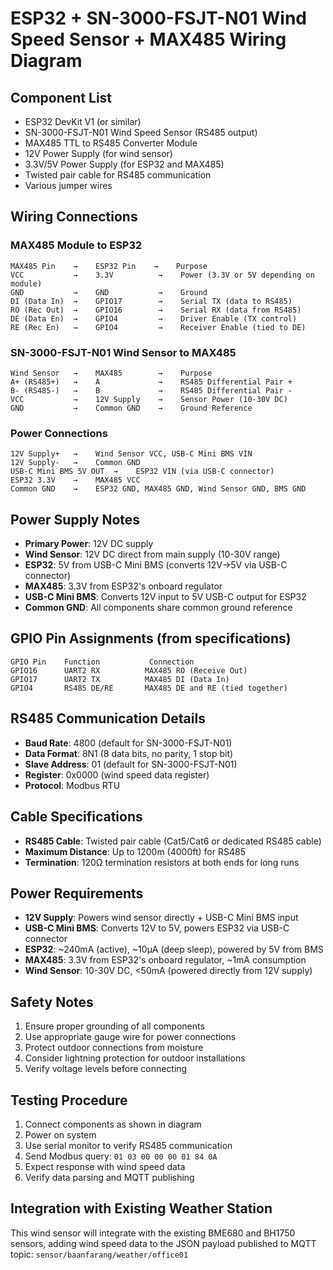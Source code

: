 # ESP32 + SN-3000-FSJT-N01 Wind Speed Sensor + MAX485 Wiring Diagram

## Component List
- ESP32 DevKit V1 (or similar)
- SN-3000-FSJT-N01 Wind Speed Sensor (RS485 output)
- MAX485 TTL to RS485 Converter Module
- 12V Power Supply (for wind sensor)
- 3.3V/5V Power Supply (for ESP32 and MAX485)
- Twisted pair cable for RS485 communication
- Various jumper wires

## Wiring Connections

### MAX485 Module to ESP32
```
MAX485 Pin    →    ESP32 Pin    →    Purpose
VCC           →    3.3V          →    Power (3.3V or 5V depending on module)
GND           →    GND           →    Ground
DI (Data In)  →    GPIO17        →    Serial TX (data to RS485)
RO (Rec Out)  →    GPIO16        →    Serial RX (data from RS485)
DE (Data En)  →    GPIO4         →    Driver Enable (TX control)
RE (Rec En)   →    GPIO4         →    Receiver Enable (tied to DE)
```

### SN-3000-FSJT-N01 Wind Sensor to MAX485
```
Wind Sensor   →    MAX485        →    Purpose
A+ (RS485+)   →    A             →    RS485 Differential Pair +
B- (RS485-)   →    B             →    RS485 Differential Pair -
VCC           →    12V Supply    →    Sensor Power (10-30V DC)
GND           →    Common GND    →    Ground Reference
```

### Power Connections
```
12V Supply+   →    Wind Sensor VCC, USB-C Mini BMS VIN
12V Supply-   →    Common GND
USB-C Mini BMS 5V OUT  →    ESP32 VIN (via USB-C connector)
ESP32 3.3V    →    MAX485 VCC
Common GND    →    ESP32 GND, MAX485 GND, Wind Sensor GND, BMS GND
```

## Power Supply Notes
- **Primary Power**: 12V DC supply
- **Wind Sensor**: 12V DC direct from main supply (10-30V range)
- **ESP32**: 5V from USB-C Mini BMS (converts 12V→5V via USB-C connector)
- **MAX485**: 3.3V from ESP32's onboard regulator
- **USB-C Mini BMS**: Converts 12V input to 5V USB-C output for ESP32
- **Common GND**: All components share common ground reference

## GPIO Pin Assignments (from specifications)
```
GPIO Pin    Function           Connection
GPIO16      UART2 RX          MAX485 RO (Receive Out)
GPIO17      UART2 TX          MAX485 DI (Data In)
GPIO4       RS485 DE/RE       MAX485 DE and RE (tied together)
```

## RS485 Communication Details
- **Baud Rate**: 4800 (default for SN-3000-FSJT-N01)
- **Data Format**: 8N1 (8 data bits, no parity, 1 stop bit)
- **Slave Address**: 01 (default for SN-3000-FSJT-N01)
- **Register**: 0x0000 (wind speed data register)
- **Protocol**: Modbus RTU

## Cable Specifications
- **RS485 Cable**: Twisted pair cable (Cat5/Cat6 or dedicated RS485 cable)
- **Maximum Distance**: Up to 1200m (4000ft) for RS485
- **Termination**: 120Ω termination resistors at both ends for long runs

## Power Requirements
- **12V Supply**: Powers wind sensor directly + USB-C Mini BMS input
- **USB-C Mini BMS**: Converts 12V to 5V, powers ESP32 via USB-C connector
- **ESP32**: ~240mA (active), ~10µA (deep sleep), powered by 5V from BMS
- **MAX485**: 3.3V from ESP32's onboard regulator, ~1mA consumption
- **Wind Sensor**: 10-30V DC, <50mA (powered directly from 12V supply)

## Safety Notes
1. Ensure proper grounding of all components
2. Use appropriate gauge wire for power connections
3. Protect outdoor connections from moisture
4. Consider lightning protection for outdoor installations
5. Verify voltage levels before connecting

## Testing Procedure
1. Connect components as shown in diagram
2. Power on system
3. Use serial monitor to verify RS485 communication
4. Send Modbus query: `01 03 00 00 00 01 84 0A`
5. Expect response with wind speed data
6. Verify data parsing and MQTT publishing

## Integration with Existing Weather Station
This wind sensor will integrate with the existing BME680 and BH1750 sensors, adding wind speed data to the JSON payload published to MQTT topic:
`sensor/baanfarang/weather/office01`
